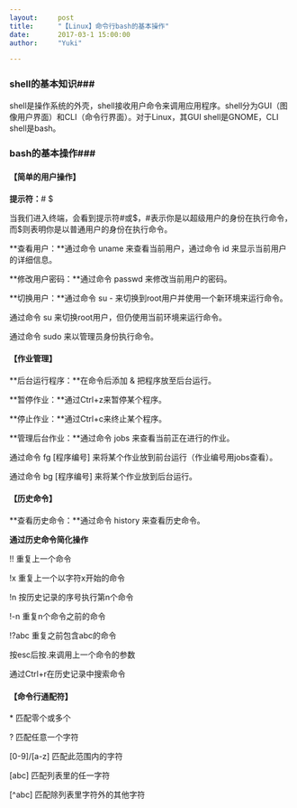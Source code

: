 ```yaml
---
layout:     post
title:      "【Linux】命令行bash的基本操作"
date:       2017-03-1 15:00:00
author:     "Yuki"

---
```


### shell的基本知识###

shell是操作系统的外壳，shell接收用户命令来调用应用程序。shell分为GUI（图像用户界面）和CLI（命令行界面）。对于Linux，其GUI shell是GNOME，CLI shell是bash。


### bash的基本操作###

#### 【简单的用户操作】

**提示符：**#	$

当我们进入终端，会看到提示符#或$，#表示你是以超级用户的身份在执行命令，而$则表明你是以普通用户的身份在执行命令。

**查看用户：**通过命令		uname 来查看当前用户，通过命令		id  来显示当前用户的详细信息。

**修改用户密码：**通过命令 passwd 来修改当前用户的密码。

**切换用户：**通过命令 su - 来切换到root用户并使用一个新环境来运行命令。

通过命令 su 来切换root用户，但仍使用当前环境来运行命令。

 通过命令 sudo 来以管理员身份执行命令。

#### 【作业管理】


**后台运行程序：**在命令后添加 & 把程序放至后台运行。

**暂停作业：**通过Ctrl+z来暂停某个程序。

**停止作业：**通过Ctrl+c来终止某个程序。

**管理后台作业：**通过命令 jobs 来查看当前正在进行的作业。

通过命令 fg [程序编号] 来将某个作业放到前台运行（作业编号用jobs查看）。

通过命令 bg [程序编号] 来将某个作业放到后台运行。

#### 【历史命令】


**查看历史命令：**通过命令 history 来查看历史命令。

**通过历史命令简化操作**

!!  重复上一个命令

!x 重复上一个以字符x开始的命令

!n 按历史记录的序号执行第n个命令

!-n 重复n个命令之前的命令

!?abc 重复之前包含abc的命令

按esc后按.来调用上一个命令的参数

通过Ctrl+r在历史记录中搜索命令

#### 【命令行通配符】


\* 匹配零个或多个

? 匹配任意一个字符

[0-9]/[a-z] 匹配此范围内的字符

[abc] 匹配列表里的任一字符

[^abc] 匹配除列表里字符外的其他字符
		     


